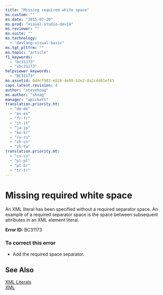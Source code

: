 ```yaml
---
title: "Missing required white space"
ms.custom: ""
ms.date: "2015-07-20"
ms.prod: "visual-studio-dev14"
ms.reviewer: ""
ms.suite: ""
ms.technology: 
  - "devlang-visual-basic"
ms.tgt_pltfrm: ""
ms.topic: "article"
f1_keywords: 
  - "bc31173"
  - "vbc31173"
helpviewer_keywords: 
  - "BC31173"
ms.assetid: 0d4cf983-e826-4e09-b2e2-8a2cdd01ef43
caps.latest.revision: 4
author: "stevehoag"
ms.author: "shoag"
manager: "wpickett"
translation.priority.ht: 
  - "de-de"
  - "es-es"
  - "fr-fr"
  - "it-it"
  - "ja-jp"
  - "ko-kr"
  - "ru-ru"
  - "zh-cn"
  - "zh-tw"
translation.priority.mt: 
  - "cs-cz"
  - "pl-pl"
  - "pt-br"
  - "tr-tr"
---
```

# Missing required white space
An XML literal has been specified without a required separator space. An example of a required separator space is the space between subsequent attributes in an XML element literal.  
  
 **Error ID:** BC31173  
  
### To correct this error  
  
-   Add the required space separator.  
  
## See Also  
 [XML Literals](../../visual-basic/language-reference/xml-literals/index.md)   
 [XML](../../visual-basic/programming-guide/language-features/xml/index.md)
